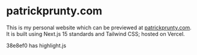 # patrickprunty.com

This is my personal website which can be previewed at [patrickprunty.com](https://patrickprunty.com).
It is built using Next.js 15 standards and Tailwind CSS; hosted on Vercel.

38e8ef0 has highlight.js
